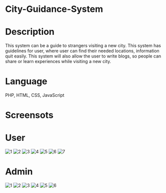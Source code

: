 # City-Guidance-System
# Description
This system can be a guide to strangers visiting a new city. This system has guidelines for user, where user can find their needed locations, information quit easily. This system will also allow the user to write blogs, so people can share or learn experiences while visiting a new city.
# Language
PHP, HTML, CSS, JavaScript
# Screensots
# User
![1](https://user-images.githubusercontent.com/89101128/149679412-e35ebb7e-88df-455a-a22c-fd84a0020d8f.png)
![2](https://user-images.githubusercontent.com/89101128/149679432-caafa4b5-091f-4f14-9ba0-7ea6630a17a6.png)
![3](https://user-images.githubusercontent.com/89101128/149679435-e3ad4e86-8013-49df-b58c-ff8326580252.png)
![4](https://user-images.githubusercontent.com/89101128/149679438-1b98a298-f2ef-4f6b-ac5a-e3d21a3eac72.png)
![5](https://user-images.githubusercontent.com/89101128/149679440-9bd2c28f-ff93-4b02-84df-f42a90914842.png)
![6](https://user-images.githubusercontent.com/89101128/149679447-0775dd93-f873-4b6d-aa9c-b50fed3e6de0.png)
![7](https://user-images.githubusercontent.com/89101128/149679424-14d80716-3b23-4ae0-831d-ac9b2459ca26.png)
# Admin
![1](https://user-images.githubusercontent.com/89101128/149679518-f6164ba4-a39a-4859-872c-47c44a9c61f2.png)
![2](https://user-images.githubusercontent.com/89101128/149679521-b8378460-3a69-4c05-aa67-6524d9614e00.png)
![3](https://user-images.githubusercontent.com/89101128/149679523-51778088-d9b4-4633-afb0-7ae1c2016a0a.png)
![4](https://user-images.githubusercontent.com/89101128/149679524-fe069306-f2b0-4e88-aabc-97faa5c33269.png)
![5](https://user-images.githubusercontent.com/89101128/149679527-dadd2cd4-e8f1-48f2-862e-1b52b1a554bd.png)
![6](https://user-images.githubusercontent.com/89101128/149679532-a1c123d7-6b21-468f-a685-e8fdf5fc48f4.png)
